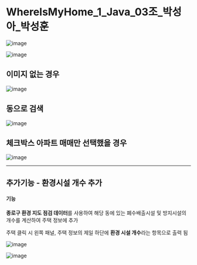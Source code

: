 # WhereIsMyHome_1_Java_03조_박성아_박성훈

![image](/uploads/298f33d850695f12ef6aee9e29e9b04d/image.png)

![image](/uploads/ef29e904d4f05e32d79ea0ff30808b8d/image.png)


	
## 이미지 없는 경우
![image](/uploads/573b3e61479a00346c854efe237403b5/image.png)

## 동으로 검색
![image](/uploads/a0916ee46b2fa14b9388beac2dc4737d/image.png)

## 체크박스 아파트 매매만 선택했을 경우
![image](/uploads/3990a808e48803396e72372db558ac00/image.png)



------------------------------------------------------------------------

## 추가기능 - 환경시설 개수 추가

#### 기능

**종로구 환경 지도 점검 데이터**를 사용하여 해당 동에 있는 폐수배출시설 및 방지시설의 개수를 계산하여 주택 정보에 추가 

주택 클릭 시 왼쪽 패널, 주택 정보의 제일 하단에 **환경 시설 개수**라는 항목으로 출력 됨

![image](/uploads/5c0ed5df561676f685c158e6e2d0eac8/image.png)

![image](/uploads/37375ed6aa561644640b616c3eaa2009/image.png)


